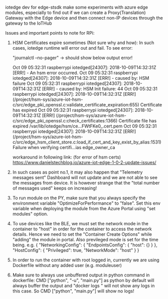 iotedge dev for edge-stsdk
make some experiments with azure edge modules, especially to find out if we can create a Proxy(Translation) Gateway with the Edge device and then connect non-IP devices through the gateway to the IoTHub

Issues and important points to note for RPi:
1. HSM Certificates expire sometimes (Not sure why and how):
   In such cases, iotedge runtime will error out and fail. To see error:

   "journalctl –no-pager"  -> should show below output error!

     Oct 09 05:32:31 raspberrypi iotedged[24307]: 2018-10-09T14:32:31Z [ERR!] - An hsm error occurred.
     Oct 09 05:32:31 raspberrypi iotedged[24307]: 2018-10-09T14:32:31Z [ERR!] -         caused by: HSM failure
     Oct 09 05:32:31 raspberrypi iotedged[24307]: 2018-10-09T14:32:31Z [ERR!] -         caused by: HSM Init failure: 44
     Oct 09 05:32:31 raspberrypi iotedged[24307]: 2018-10-09T14:32:31Z [ERR!] (/project/hsm-sys/azure-iot-hsm-c/src/edge_pki_openssl.c:validate_certificate_expiration:655) Certificate has expired
     Oct 09 05:32:31 raspberrypi iotedged[24307]: 2018-10-09T14:32:31Z [ERR!] (/project/hsm-sys/azure-iot-hsm-c/src/edge_pki_openssl.c:check_certificates:1366) Certificate file has expired /var/lib/iotedge/hsm/ce…FWtFKe0_.cert.pem
     Oct 09 05:32:31 raspberrypi iotedged[24307]: 2018-10-09T14:32:31Z [ERR!] (/project/hsm-sys/azure-iot-hsm-c/src/edge_hsm_client_store.c:load_if_cert_and_key_exist_by_alias:1531) Failure when verifying certifi…ias edge_owner_ca

     workaround in following link: (for error of hsm certs)
     https://www.danielstechblog.io/azure-iot-edge-1-0-2-update-issues/
     
2. In such cases as point no.1, it may also happen that "Telemetry messages sent" Dashboard will not update and we are not able to see the messages from device. It is however strange that the "total number of messages used" keeps on increasing! 

3. To run module on the PY, make sure that you always specify the environment variable "OptimizeForPerformance" to "false". Set this env variable when deploying the module from the Azure Portal using "set modules" option.

4. To use devices like the BLE, we must set the network mode in the container to "host" in order for the container to access the network details. Hence we need to set the "Container Create Options" while "adding" the module in portal. Also previleged mode is set for the time being. e.g.
      {
         "NetworkingConfig": {
         "EndpointsConfig": {
            "host": {}
         }
      },
         "HostConfig": {
         "Privileged": true,
         "NetworkMode": "host"
         }
      }
      
 5. In order to run the container with root logged in, currently we are using Dockerfile without any added user (e.g. moduleuser)

 6. Make sure to always use unbuffered output in python command in dockerfile: CMD ["python", "-u", "main.py"] as python by default will always buffer the output and "docker logs <container>" will not show any logs in this case. 
So CMD ["python", "main.py"] will show no logs!
   
   
 


